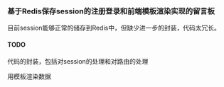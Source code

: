 ### 基于Redis保存session的注册登录和前端模板渲染实现的留言板



目前session能够正常的储存到Redis中，但缺少进一步的封装，代码太冗长。





#### TODO

代码的封装，包括对session的处理和对路由的处理

用模板渲染数据

